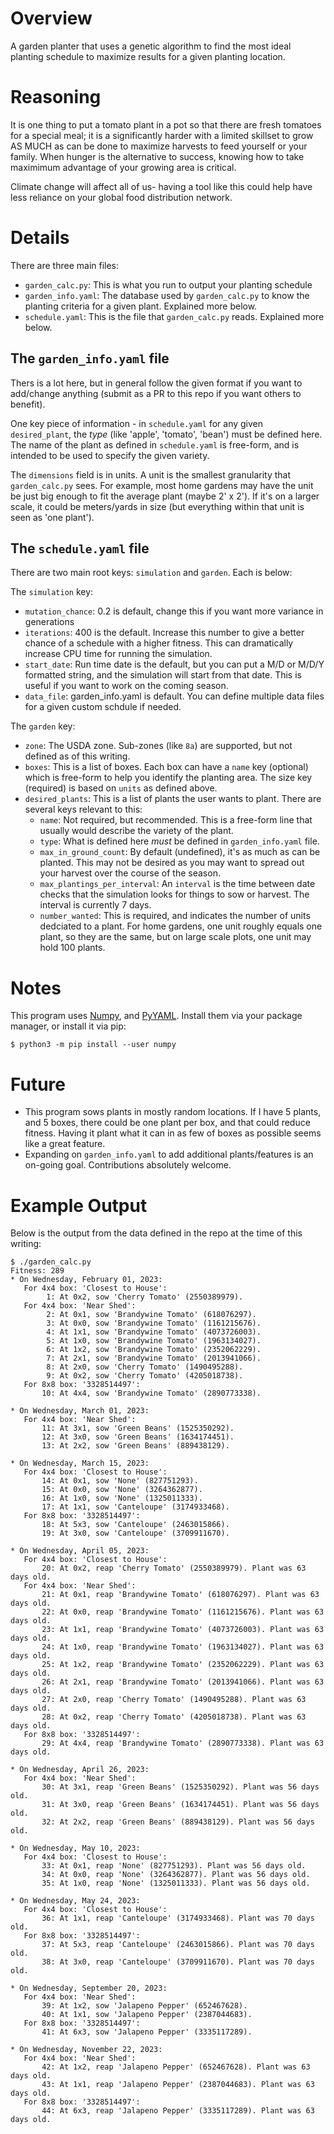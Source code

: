 # Overview
A garden planter that uses a genetic algorithm to find the most ideal planting schedule to maximize results for a given planting location.

# Reasoning

It is one thing to put a tomato plant in a pot so that there are fresh tomatoes for a special meal; it is a significantly harder with a limited skillset to grow AS MUCH as can be done to maximize harvests to feed yourself or your family. When hunger is the alternative to success, knowing how to take maximimum advantage of your growing area is critical.

Climate change will affect all of us- having a tool like this could help have less reliance on your global food distribution network.

# Details
There are three main files:

* `garden_calc.py`: This is what you run to output your planting schedule
* `garden_info.yaml`: The database used by `garden_calc.py` to know the planting criteria for a given plant. Explained more below.
* `schedule.yaml`: This is the file that `garden_calc.py` reads. Explained more below.

## The `garden_info.yaml` file
Thers is a lot here, but in general follow the given format if you want to add/change anything (submit as a PR to this repo if you want others to benefit).

One key piece of information - in `schedule.yaml` for any given `desired_plant`, the _type_ (like 'apple', 'tomato', 'bean') must be defined here. The name of the plant as defined in `schedule.yaml` is free-form, and is intended to be used to specify the given variety.

The `dimensions` field is in units. A unit is the smallest granularity that `garden_calc.py` sees. For example, most home gardens may have the unit be just big enough to fit the average plant (maybe 2' x 2'). If it's on a larger scale, it could be meters/yards in size (but everything within that unit is seen as 'one plant').

## The `schedule.yaml` file

There are two main root keys: `simulation` and `garden`. Each is below:

The `simulation` key:
  * `mutation_chance`: 0.2 is default, change this if you want more variance in generations
  * `iterations`: 400 is the default. Increase this number to give a better chance of a schedule with a higher fitness. This can dramatically increase CPU time for running the simulation.
  * `start_date`: Run time date is the default, but you can put a M/D or M/D/Y formatted string, and the simulation will start from that date. This is useful if you want to work on the coming season.
  * `data_file`: garden_info.yaml is default. You can define multiple data files for a given custom schdule if needed.

The `garden` key:
  * `zone`: The USDA zone. Sub-zones (like `8a`) are supported, but not defined as of this writing.
  * `boxes`: This is a list of boxes. Each box can have a `name` key (optional) which is free-form to help you identify the planting area. The size key (required) is based on `units` as defined above.
  * `desired_plants`: This is a list of plants the user wants to plant. There are several keys relevant to this:
    * `name`: Not required, but recommended. This is a free-form line that usually would describe the variety of the plant.
    * `type`: What is defined here _must_ be defined in `garden_info.yaml` file.
    * `max_in_ground_count`: By default (undefined), it's as much as can be planted. This may not be desired as you may want to spread out your harvest over the course of the season.
    * `max_plantings_per_interval`: An `interval` is the time between date checks that the simulation looks for things to sow or harvest. The interval is currently 7 days.
    * `number_wanted`: This is required, and indicates the number of units dedciated to a plant. For home gardens, one unit roughly equals one plant, so they are the same, but on large scale plots, one unit may hold 100 plants.


# Notes
This program uses [Numpy](https://numpy.org/), and [PyYAML](https://pypi.org/project/PyYAML/). Install them via your package manager, or install it via pip:

```shell
$ python3 -m pip install --user numpy
```
# Future

* This program sows plants in mostly random locations.  If I have 5 plants, and 5 boxes, there could be one plant per box, and that could reduce fitness. Having it plant what it can in as few of boxes as possible seems like a great feature.
* Expanding on `garden_info.yaml` to add additional plants/features is an on-going goal. Contributions absolutely welcome.

# Example Output

Below is the output from the data defined in the repo at the time of this writing:
```shell
$ ./garden_calc.py
Fitness: 289
* On Wednesday, February 01, 2023:
   For 4x4 box: 'Closest to House':
        1: At 0x2, sow 'Cherry Tomato' (2550389979).
   For 4x4 box: 'Near Shed':
        2: At 0x1, sow 'Brandywine Tomato' (618076297).
        3: At 0x0, sow 'Brandywine Tomato' (1161215676).
        4: At 1x1, sow 'Brandywine Tomato' (4073726003).
        5: At 1x0, sow 'Brandywine Tomato' (1963134027).
        6: At 1x2, sow 'Brandywine Tomato' (2352062229).
        7: At 2x1, sow 'Brandywine Tomato' (2013941066).
        8: At 2x0, sow 'Cherry Tomato' (1490495288).
        9: At 0x2, sow 'Cherry Tomato' (4205018738).
   For 8x8 box: '3328514497':
       10: At 4x4, sow 'Brandywine Tomato' (2890773338).

* On Wednesday, March 01, 2023:
   For 4x4 box: 'Near Shed':
       11: At 3x1, sow 'Green Beans' (1525350292).
       12: At 3x0, sow 'Green Beans' (1634174451).
       13: At 2x2, sow 'Green Beans' (889438129).

* On Wednesday, March 15, 2023:
   For 4x4 box: 'Closest to House':
       14: At 0x1, sow 'None' (827751293).
       15: At 0x0, sow 'None' (3264362877).
       16: At 1x0, sow 'None' (1325011333).
       17: At 1x1, sow 'Canteloupe' (3174933468).
   For 8x8 box: '3328514497':
       18: At 5x3, sow 'Canteloupe' (2463015866).
       19: At 3x0, sow 'Canteloupe' (3709911670).

* On Wednesday, April 05, 2023:
   For 4x4 box: 'Closest to House':
       20: At 0x2, reap 'Cherry Tomato' (2550389979). Plant was 63 days old.
   For 4x4 box: 'Near Shed':
       21: At 0x1, reap 'Brandywine Tomato' (618076297). Plant was 63 days old.
       22: At 0x0, reap 'Brandywine Tomato' (1161215676). Plant was 63 days old.
       23: At 1x1, reap 'Brandywine Tomato' (4073726003). Plant was 63 days old.
       24: At 1x0, reap 'Brandywine Tomato' (1963134027). Plant was 63 days old.
       25: At 1x2, reap 'Brandywine Tomato' (2352062229). Plant was 63 days old.
       26: At 2x1, reap 'Brandywine Tomato' (2013941066). Plant was 63 days old.
       27: At 2x0, reap 'Cherry Tomato' (1490495288). Plant was 63 days old.
       28: At 0x2, reap 'Cherry Tomato' (4205018738). Plant was 63 days old.
   For 8x8 box: '3328514497':
       29: At 4x4, reap 'Brandywine Tomato' (2890773338). Plant was 63 days old.

* On Wednesday, April 26, 2023:
   For 4x4 box: 'Near Shed':
       30: At 3x1, reap 'Green Beans' (1525350292). Plant was 56 days old.
       31: At 3x0, reap 'Green Beans' (1634174451). Plant was 56 days old.
       32: At 2x2, reap 'Green Beans' (889438129). Plant was 56 days old.

* On Wednesday, May 10, 2023:
   For 4x4 box: 'Closest to House':
       33: At 0x1, reap 'None' (827751293). Plant was 56 days old.
       34: At 0x0, reap 'None' (3264362877). Plant was 56 days old.
       35: At 1x0, reap 'None' (1325011333). Plant was 56 days old.

* On Wednesday, May 24, 2023:
   For 4x4 box: 'Closest to House':
       36: At 1x1, reap 'Canteloupe' (3174933468). Plant was 70 days old.
   For 8x8 box: '3328514497':
       37: At 5x3, reap 'Canteloupe' (2463015866). Plant was 70 days old.
       38: At 3x0, reap 'Canteloupe' (3709911670). Plant was 70 days old.

* On Wednesday, September 20, 2023:
   For 4x4 box: 'Near Shed':
       39: At 1x2, sow 'Jalapeno Pepper' (652467628).
       40: At 1x1, sow 'Jalapeno Pepper' (2387044683).
   For 8x8 box: '3328514497':
       41: At 6x3, sow 'Jalapeno Pepper' (3335117289).

* On Wednesday, November 22, 2023:
   For 4x4 box: 'Near Shed':
       42: At 1x2, reap 'Jalapeno Pepper' (652467628). Plant was 63 days old.
       43: At 1x1, reap 'Jalapeno Pepper' (2387044683). Plant was 63 days old.
   For 8x8 box: '3328514497':
       44: At 6x3, reap 'Jalapeno Pepper' (3335117289). Plant was 63 days old.
```
